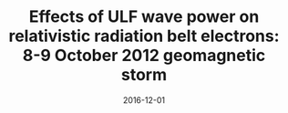 ---
title: "Effects of ULF wave power on relativistic radiation belt electrons: 8-9 October 2012 geomagnetic storm"
collection: publications
permalink: /publication/2016-12-01-Pokhotelov
excerpt: ' '
date: 2016-12-01
venue: 'Journal of Geophysical Research: Space Physics'
paperurl: 'https://doi.org/10.1002/2016JA023130'
citation: 'Pokhotelov, D., Rae, I. J., Murphy, K. R., &amp; Mann, I. R. (2016). Effects of ULF wave power on relativistic radiation belt electrons: 8-9 October 2012 geomagnetic storm. Journal of Geophysical Research: Space Physics, 121(12), 11,766-11,779.'
---
